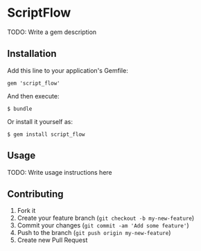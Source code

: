 # ScriptFlow

TODO: Write a gem description

## Installation

Add this line to your application's Gemfile:

    gem 'script_flow'

And then execute:

    $ bundle

Or install it yourself as:

    $ gem install script_flow

## Usage

TODO: Write usage instructions here

## Contributing

1. Fork it
2. Create your feature branch (`git checkout -b my-new-feature`)
3. Commit your changes (`git commit -am 'Add some feature'`)
4. Push to the branch (`git push origin my-new-feature`)
5. Create new Pull Request
